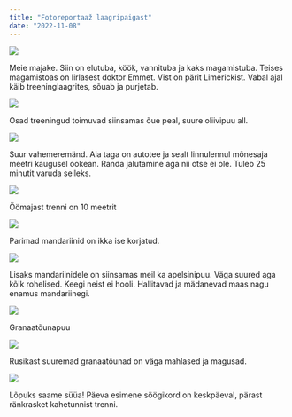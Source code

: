 ```yaml
---
title: "Fotoreportaaž laagripaigast"
date: "2022-11-08"
---
```


[![](https://kristjanroosild.files.wordpress.com/2022/11/meie-majake.jpeg?w=1024)](https://kristjanroosild.files.wordpress.com/2022/11/meie-majake.jpeg)

Meie majake. Siin on elutuba, köök, vannituba ja kaks magamistuba. Teises magamistoas on Iirlasest doktor Emmet. Vist on pärit Limerickist. Vabal ajal käib treeninglaagrites, sõuab ja purjetab.

[![](https://kristjanroosild.files.wordpress.com/2022/11/ja-siin.jpeg?w=1024)](https://kristjanroosild.files.wordpress.com/2022/11/ja-siin.jpeg)

Osad treeningud toimuvad siinsamas õue peal, suure oliivipuu all.

[![](https://kristjanroosild.files.wordpress.com/2022/11/plats.jpeg?w=1024)](https://kristjanroosild.files.wordpress.com/2022/11/plats.jpeg)

Suur vahemeremänd. Aia taga on autotee ja sealt linnulennul mõnesaja meetri kaugusel ookean. Randa jalutamine aga nii otse ei ole. Tuleb 25 minutit varuda selleks.

[![](https://kristjanroosild.files.wordpress.com/2022/11/img_6855.jpeg?w=1024)](https://kristjanroosild.files.wordpress.com/2022/11/img_6855.jpeg)

Öömajast trenni on 10 meetrit

[![](https://kristjanroosild.files.wordpress.com/2022/11/img_6858.jpeg?w=768)](https://kristjanroosild.files.wordpress.com/2022/11/img_6858.jpeg)

Parimad mandariinid on ikka ise korjatud.

[![](https://kristjanroosild.files.wordpress.com/2022/11/rohelised-apelsinid.jpeg?w=1024)](https://kristjanroosild.files.wordpress.com/2022/11/rohelised-apelsinid.jpeg)

Lisaks mandariinidele on siinsamas meil ka apelsinipuu. Väga suured aga kõik rohelised. Keegi neist ei hooli. Hallitavad ja mädanevad maas nagu enamus mandariinegi.

[![](https://kristjanroosild.files.wordpress.com/2022/11/img_6860.jpeg?w=768)](https://kristjanroosild.files.wordpress.com/2022/11/img_6860.jpeg)

Granaatõunapuu

[![](https://kristjanroosild.files.wordpress.com/2022/11/rusikast-suuremad-granaatounad-vaga-mahlased-ja-magusad.jpeg?w=1024)](https://kristjanroosild.files.wordpress.com/2022/11/rusikast-suuremad-granaatounad-vaga-mahlased-ja-magusad.jpeg)

Rusikast suuremad granaatõunad on väga mahlased ja magusad.

[![](https://kristjanroosild.files.wordpress.com/2022/11/lopuks-saab-suua-paeva-esimene-soogikord-keskpaeval.jpeg?w=1024)](https://kristjanroosild.files.wordpress.com/2022/11/lopuks-saab-suua-paeva-esimene-soogikord-keskpaeval.jpeg)

Lõpuks saame süüa! Päeva esimene söögikord on keskpäeval, pärast ränkrasket kahetunnist trenni.
